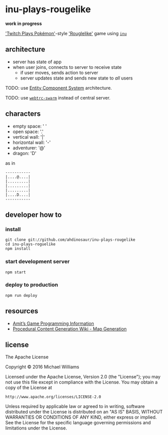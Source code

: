 # inu-plays-rougelike

**work in progress**

['Twitch Plays Pokémon'](https://en.wikipedia.org/wiki/Twitch_Plays_Pok%C3%A9mon)-style ['Rouglelike'](https://en.wikipedia.org/wiki/Roguelike) game using [`inu`](https://github.com/ahdinosaur/inu)

## architecture

- server has state of app
- when user joins, connects to server to receive state
  - if user moves, sends action to server
  - server updates state and sends new state to *all* users

TODO: use [Entity Component System](https://en.wikipedia.org/wiki/Entity_component_system) architecture.

TODO: use [`webtrc-swarm`](https://github.com/mafintosh/webrtc-swarm/) instead of central server.

## characters

- empty space: ' '
- open space: '.'
- vertical wall: '|'
- horizontal wall: '-'
- adventurer: '@'
- dragon: 'D'

as in

```
-----------
|....@....|
|.........|
|.........|
|.........|
|....D....|
-----------
```

## developer how to

### install

```shell
git clone git://github.com/ahdinosaur/inu-plays-rougelike
cd inu-plays-roguelike
npm install
```

### start development server

```shell
npm start
```

### deploy to production

```shell
npm run deploy
```

## resources

- [Amit’s Game Programming Information](http://www-cs-students.stanford.edu/~amitp/gameprog.html)
- [Procedural Content Generation Wiki - Map Generation](http://pcg.wikidot.com/pcg-algorithm%3amap-generation)

## license

The Apache License

Copyright &copy; 2016 Michael Williams

Licensed under the Apache License, Version 2.0 (the "License");
you may not use this file except in compliance with the License.
You may obtain a copy of the License at

    http://www.apache.org/licenses/LICENSE-2.0

Unless required by applicable law or agreed to in writing, software
distributed under the License is distributed on an "AS IS" BASIS,
WITHOUT WARRANTIES OR CONDITIONS OF ANY KIND, either express or implied.
See the License for the specific language governing permissions and
limitations under the License.
